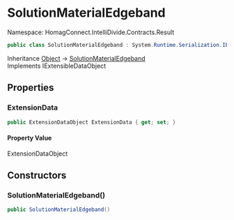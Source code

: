 # SolutionMaterialEdgeband

Namespace: HomagConnect.IntelliDivide.Contracts.Result

```csharp
public class SolutionMaterialEdgeband : System.Runtime.Serialization.IExtensibleDataObject
```

Inheritance [Object](https://docs.microsoft.com/en-us/dotnet/api/system.object) → [SolutionMaterialEdgeband](./homagconnect.intellidivide.contracts.result.solutionmaterialedgeband.md)<br>
Implements IExtensibleDataObject

## Properties

### **ExtensionData**

```csharp
public ExtensionDataObject ExtensionData { get; set; }
```

#### Property Value

ExtensionDataObject<br>

## Constructors

### **SolutionMaterialEdgeband()**

```csharp
public SolutionMaterialEdgeband()
```
